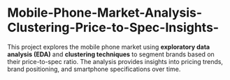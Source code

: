 # Mobile-Phone-Market-Analysis-Clustering-Price-to-Spec-Insights-
This project explores the mobile phone market using **exploratory data analysis (EDA)** and **clustering techniques** to segment brands based on their price-to-spec ratio. The analysis provides insights into pricing trends, brand positioning, and smartphone specifications over time.  
